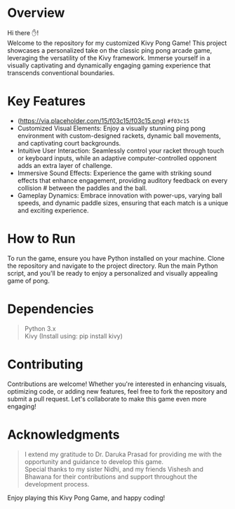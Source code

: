 # Overview
Hi there ✋!  
Welcome to the repository for my customized Kivy Pong Game! This project showcases a personalized take on the classic ping pong arcade game, leveraging the versatility of the Kivy framework. Immerse yourself in a visually captivating and dynamically engaging gaming experience that transcends conventional boundaries.

# Key Features
- (https://via.placeholder.com/15/f03c15/f03c15.png) `#f03c15`
- Customized Visual Elements: Enjoy a visually stunning ping pong environment with custom-designed rackets, dynamic ball movements, and captivating court backgrounds.
- Intuitive User Interaction: Seamlessly control your racket through touch or keyboard inputs, while an adaptive computer-controlled opponent adds an extra layer of challenge.
- Immersive Sound Effects: Experience the game with striking sound effects that enhance engagement, providing auditory feedback on every collision # between the paddles and the ball.
- Gameplay Dynamics: Embrace innovation with power-ups, varying ball speeds, and dynamic paddle sizes, ensuring that each match is a unique and exciting experience.

# How to Run
To run the game, ensure you have Python installed on your machine. Clone the repository and navigate to the project directory. Run the main Python script, and you'll be ready to enjoy a personalized and visually appealing game of pong.


# Dependencies
> Python 3.x  
> Kivy (Install using: pip install kivy)

# Contributing
Contributions are welcome! Whether you're interested in enhancing visuals, optimizing code, or adding new features, feel free to fork the repository and submit a pull request. Let's collaborate to make this game even more engaging!

# Acknowledgments
> I extend my gratitude to Dr. Daruka Prasad for providing me with the opportunity and guidance to develop this game.    
> Special thanks to my sister Nidhi, and my friends Vishesh and Bhawana for their contributions and support throughout the development process.

Enjoy playing this Kivy Pong Game, and happy coding!
